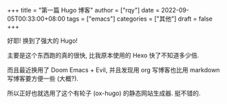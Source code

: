 +++
title = "第一篇 Hugo 博客"
author = ["rqy"]
date = 2022-09-05T00:33:00+08:00
tags = ["emacs"]
categories = ["其他"]
draft = false
+++

好耶! 换到了强大的 Hugo!

<!--more-->

主要是这个东西跑的真的很快, 比我原本使用的 Hexo 快了不知道多少倍.

而且最近换用了 Doom Emacs + Evil, 并且发现用 org 写博客也比用 markdown 写博客要方便一些 (大概?).

所以正好也就选用了这个有轮子 (ox-hugo) 的静态网站生成器. 挺不错的.

